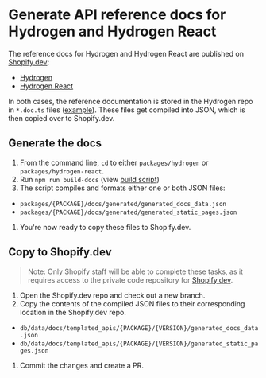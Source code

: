 # Generate API reference docs for Hydrogen and Hydrogen React

The reference docs for Hydrogen and Hydrogen React are published on [Shopify.dev](https://shopify.dev):

- [Hydrogen](https://shopify.dev/docs/api/hydrogen)
- [Hydrogen React](https://shopify.dev/docs/api/hydrogen-react)

In both cases, the reference documentation is stored in the Hydrogen repo in `*.doc.ts` files ([example](https://github.com/Shopify/hydrogen/blob/-/packages/hydrogen-react/src/Image.doc.ts)). These files get compiled into JSON, which is then copied over to Shopify.dev.

## Generate the docs

1. From the command line, `cd` to either `packages/hydrogen` or `packages/hydrogen-react`.
1. Run `npm run build-docs` (view [build script](https://github.com/Shopify/hydrogen/blob/-/packages/hydrogen-react/docs/build-docs.sh))
1. The script compiles and formats either one or both JSON files:

- `packages/{PACKAGE}/docs/generated/generated_docs_data.json`
- `packages/{PACKAGE}/docs/generated/generated_static_pages.json`

1. You're now ready to copy these files to Shopify.dev.

## Copy to Shopify.dev

> Note:
> Only Shopify staff will be able to complete these tasks, as it requires access to the private code repository for [Shopify.dev](https://shopify.dev).

1. Open the Shopify.dev repo and check out a new branch.
1. Copy the contents of the compiled JSON files to their corresponding location in the Shopify.dev repo.

- `db/data/docs/templated_apis/{PACKAGE}/{VERSION}/generated_docs_data.json`
- `db/data/docs/templated_apis/{PACKAGE}/{VERSION}/generated_static_pages.json`

1. Commit the changes and create a PR.
